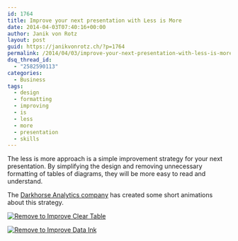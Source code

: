 ```yaml
---
id: 1764
title: Improve your next presentation with Less is More
date: 2014-04-03T07:40:16+00:00
author: Janik von Rotz
layout: post
guid: https://janikvonrotz.ch/?p=1764
permalink: /2014/04/03/improve-your-next-presentation-with-less-is-more/
dsq_thread_id:
  - "2582590113"
categories:
  - Business
tags:
  - design
  - formatting
  - improving
  - is
  - less
  - more
  - presentation
  - skills
---
```

The less is more approach is a simple improvement strategy for your next presentation. By simplifying the design and removing unnecessary formatting of tables of diagrams, they will be more easy to read and understand.
<!--more-->
The <a href="http://darkhorseanalytics.com/blog/">Darkhorse Analytics company</a> has created some short animations about this strategy.

<a href="https://janikvonrotz.ch/2014/04/03/improve-your-next-presentation-with-less-is-more/remove-to-improve-clear-table/" rel="attachment wp-att-1765">![Remove to Improve Clear Table](https://janikvonrotz.ch/wp-content/uploads/2014/04/Remove-to-Improve-Clear-Table.gif)</a>

<a href="https://janikvonrotz.ch/2014/04/03/improve-your-next-presentation-with-less-is-more/remove-to-improve-data-ink/" rel="attachment wp-att-1766">![Remove to Improve Data Ink](https://janikvonrotz.ch/wp-content/uploads/2014/04/Remove-to-Improve-Data-Ink.gif)</a>